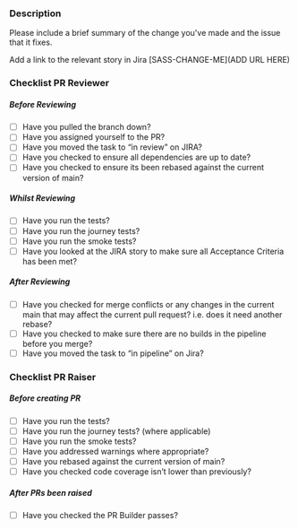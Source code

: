 ### Description
Please include a brief summary of the change you've made and the issue that it fixes.

Add a link to the relevant story in Jira
[SASS-CHANGE-ME](ADD URL HERE)

### Checklist PR Reviewer
##### Before Reviewing
- [ ]  Have you pulled the branch down?
- [ ]  Have you assigned yourself to the PR?
- [ ]  Have you moved the task to “in review” on JIRA?
- [ ]  Have you checked to ensure all dependencies are up to date?
- [ ]  Have you checked to ensure its been rebased against the current version of main?

##### Whilst Reviewing
- [ ]  Have you run the tests?
- [ ]  Have you run the journey tests?
- [ ]  Have you run the smoke tests?
- [ ]  Have you looked at the JIRA story to make sure all Acceptance Criteria has been met?

##### After Reviewing
- [ ]  Have you checked for merge conflicts or any changes in the current main that may affect the current pull request? i.e. does it need another rebase?
- [ ]  Have you checked to make sure there are no builds in the pipeline before you merge?
- [ ]  Have you moved the task to “in pipeline” on Jira?

### Checklist PR Raiser
##### Before creating PR
- [ ]  Have you run the tests?
- [ ]  Have you run the journey tests? (where applicable)
- [ ]  Have you run the smoke tests?
- [ ]  Have you addressed warnings where appropriate?
- [ ]  Have you rebased against the current version of main?
- [ ]  Have you checked code coverage isn’t lower than previously?

##### After PRs been raised
- [ ]  Have you checked the PR Builder passes?